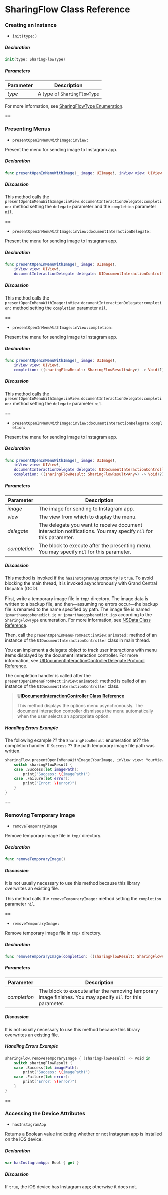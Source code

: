 # SharingFlow Class Reference

### Creating an Instance

  - `init(type:)`
  
  ##### Declaration
  
  ```swift
  init(type: SharingFlowType)
  ```
  
  ##### Parameters

  Parameter   | Description
  --------------|---------------
  _type_         | A type of `SharingFlowType`
  
   For more information, see [SharingFlowType Enumeration](./SharingFlowTypeEnumeration.md).
  
==

### Presenting Menus

  - `presentOpenInMenuWithImage:inView:`

  Present the menu for sending image to Instagram app.
  
  ##### Declaration
  
  ```swift
  func presentOpenInMenuWithImage(_ image: UIImage!, inView view: UIView!)
  ```
  
  ##### Discussion
  
  This method calls the `presentOpenInMenuWithImage:inView:documentInteractionDelegate:completion:` method setting the `delegate` parameter and the `completion` parameter `nil`.

==

  - `presentOpenInMenuWithImage:inView:documentInteractionDelegate:`
  
  Present the menu for sending image to Instagram app.
  
  ##### Declaration
  
  ```swift
  func presentOpenInMenuWithImage(_ image: UIImage!,
      inView view: UIView!,
      documentInteractionDelegate delegate: UIDocumentInteractionControllerDelegate?)
  ```
  
  ##### Discussion
  
  This method calls the `presentOpenInMenuWithImage:inView:documentInteractionDelegate:completion:` method setting the `completion` parameter `nil`.
   
==

  - `presentOpenInMenuWithImage:inView:completion:`
  
  Present the menu for sending image to Instagram app.
  
  ##### Declaration
  
  ```swift
  func presentOpenInMenuWithImage(_ image: UIImage!,
      inView view: UIView!,
      completion: ((sharingFlowResult: SharingFlowResult<Any>) -> Void)?)
  ```
  
  ##### Discussion
  
  This method calls the `presentOpenInMenuWithImage:inView:documentInteractionDelegate:completion:` method setting the `delegate` parameter `nil`.
  
==

  - `presentOpenInMenuWithImage:inView:documentInteractionDelegate:completion:`
  
  Present the menu for sending image to Instagram app.
  
  ##### Declaration
  
  ```swift
  func presentOpenInMenuWithImage(_ image: UIImage!,
      inView view: UIView!,
      documentInteractionDelegate delegate: UIDocumentInteractionControllerDelegate?,
      completion: ((sharingFlowResult: SharingFlowResult<Any>) -> Void)?)
  ```
  
  ##### Parameters
  
  Parameter   | Description
  --------------|---------------
  _image_       | The image for sending to Instagram app.
  _view_          | The view from which to display the menu.
  _delegate_    | The delegate you want to receive document interaction notifications. You may specify `nil` for this parameter.
  _completion_ | The block to execute after the presenting menu. You may specify `nil` for this parameter.
  
  ##### Discussion

  This method is invoked if the `hasInstagramApp` property is `true`. To avoid blocking the main thread, it is invoked asynchronously with Grand Central Dispatch (GCD). 
  
  First, write a temporary image file in `tmp/` directory. The image data is written to a backup file, and then—assuming no errors occur—the backup file is renamed to the name specified by path. The image file is named `jpmarthaeggsbenedict.ig` or `jpmarthaeggsbenedict.igo` according to the `SharingFlowType` enumeration. For more information, see [NSData Class Reference](https://developer.apple.com/library/ios/documentation/Cocoa/Reference/Foundation/Classes/NSData_Class/).
  
  Then, call the `presentOpenInMenuFromRect:inView:animated:` method of an instance of the `UIDocumentInteractionController` class in main thread.
  
  You can implement a delegate object to track user interactions with menu items displayed by the document interaction controller. For more information, see [UIDocumentInteractionControllerDelegate Protocol Reference](https://developer.apple.com/library/ios/documentation/UIKit/Reference/UIDocumentInteractionControllerDelegate_protocol/).
  
  The completion handler is called after the `presentOpenInMenuFromRect:inView:animated:` method is called of an instance of the `UIDocumentInteractionController` class.
  
  > __[UIDocumentInteractionController Class Reference](https://developer.apple.com/library/ios/documentation/UIKit/Reference/UIDocumentInteractionController_class/)__
  >
  > This method displays the options menu asynchronously. The document interaction controller dismisses the menu automatically when the user selects an appropriate option.
  
  ##### Handling Errors Example
  
  The following example ?? the `SharingFlowResult` enumeration at?? the completion handler.
  If `Success` ?? the path temporary image file path was written.
      
  ```swift
  sharingFlow.presentOpenInMenuWithImage(YourImage, inView view: YourView, documentInteractionDelegate: nil) { (sharingFlowResult) -> Void in
      switch sharingFlowResult {
      case .Success(let imagePath):
          print("Success: \(imagePath)")
      case .Failure(let error):
          print("Error: \(error)")
      }
  }
  ```

==

### Removing Temporary Image

  - `removeTemporaryImage`

  Remove temporary image file in `tmp/` directory.

  ##### Declaration

  ```swift
  func removeTemporaryImage()
  ```
  
  ##### Discussion
  
  It is not usually necessary to use this method because this library overwrites an existing file. 
  
  This method calls the `removeTemporaryImage:` method setting the `completion` parameter `nil`.
  
==

  - `removeTemporaryImage:`

  Remove temporary image file in `tmp/` directory.

  ##### Declaration

  ```swift
  func removeTemporaryImage(completion: ((sharingFlowResult: SharingFlowResult<Any>) -> Void)?)
  ```

  ##### Parameters

  Parameter   | Description
  --------------|---------------
  _completion_ | The block to execute after the removing temporary image finishes. You may specify `nil` for this parameter.

  ##### Discussion

  It is not usually necessary to use this method because this library overwrites an existing file.
  
  ##### Handling Errors Example
      
  ```swift
  sharingFlow.removeTemporaryImage { (sharingFlowResult) -> Void in
      switch sharingFlowResult {
      case .Success(let imagePath):
          print("Success: \(imagePath)")
      case .Failure(let error):
          print("Error: \(error)")
      }
  }
  ```

==

### Accessing the Device Attributes

  - `hasInstagramApp`

  Returns a Boolean value indicating whether or not Instagram app is installed on the iOS device.

  ##### Declaration

  ```swift
  var hasInstagramApp: Bool { get }
  ```

  ##### Discussion

  If `true`, the iOS device has Instagram app; otherwise it does not.
